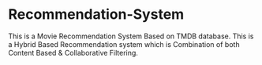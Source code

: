 # Recommendation-System
This is a Movie Recommendation System Based on TMDB database.
This is a Hybrid Based Recommendation system which is Combination of both Content Based & Collaborative Filtering.
